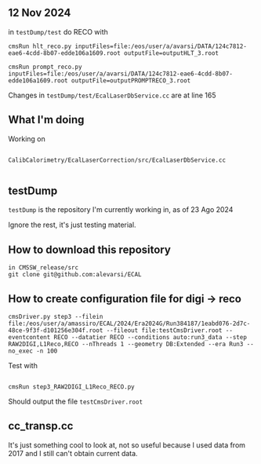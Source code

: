 ## 12 Nov 2024

in `testDump/test` do RECO with

```
cmsRun hlt_reco.py inputFiles=file:/eos/user/a/avarsi/DATA/124c7812-eae6-4cdd-8b07-edde106a1609.root outputFile=outputHLT_3.root

cmsRun prompt_reco.py inputFiles=file:/eos/user/a/avarsi/DATA/124c7812-eae6-4cdd-8b07-edde106a1609.root outputFile=outputPROMPTRECO_3.root

```

Changes in `testDump/test/EcalLaserDbService.cc` are at line 165

##  What I'm doing
 Working on

```

CalibCalorimetry/EcalLaserCorrection/src/EcalLaserDbService.cc


```

## testDump
`testDump` is the repository I'm currently working in, as of 23 Ago 2024

Ignore the rest, it's just testing material.

## How to download this repository
```
in CMSSW_release/src
git clone git@github.com:alevarsi/ECAL
```
## How to create configuration file for digi -> reco

```
cmsDriver.py step3 --filein file:/eos/user/a/amassiro/ECAL/2024/Era2024G/Run384187/1eabd076-2d7c-48ce-9f3f-d101256e304f.root --fileout file:testCmsDriver.root --eventcontent RECO --datatier RECO --conditions auto:run3_data --step RAW2DIGI,L1Reco,RECO --nThreads 1 --geometry DB:Extended --era Run3 --no_exec -n 100
```

Test with
```

cmsRun step3_RAW2DIGI_L1Reco_RECO.py

```
Should output the file `testCmsDriver.root`

## cc_transp.cc

It's just something cool to look at, not so useful because I used data from 2017 and I still can't obtain current data. 





